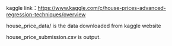 kaggle link：https://www.kaggle.com/c/house-prices-advanced-regression-techniques/overview

house_price_data/ is the data downloaded from kaggle website

house_price_submission.csv is output.
